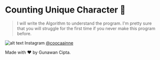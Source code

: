 #  Counting Unique Character 🌿

> I will write the Algorithm to understand
the program. I'm pretty sure that you will
struggle for the first time if you never make this program before.

![alt text](https://image.flaticon.com/icons/png/128/1384/1384063.png "Instagram") Instagram [@coocaainne](https://www.instagram.com/coocaainne)

Made with ❤️ by Gunawan Cipta.
